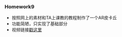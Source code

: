 ### Homework9
* 按照网上的素材和TA上课教的教程制作了一个AR皮卡丘
* 功能简陋，只实现了基础部分
* 视频链接[戳这里](https://www.bilibili.com/video/av25205840/) 
